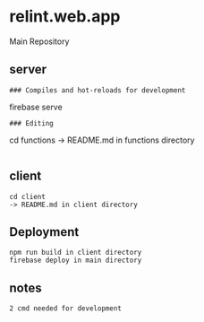 # relint.web.app
Main Repository

## server
```
### Compiles and hot-reloads for development
```
firebase serve
```
### Editing
```
cd functions
-> README.md in functions directory
```
```

## client
```
cd client
-> README.md in client directory
```

## Deployment
```
npm run build in client directory
firebase deploy in main directory
```

## notes
```
2 cmd needed for development
```
